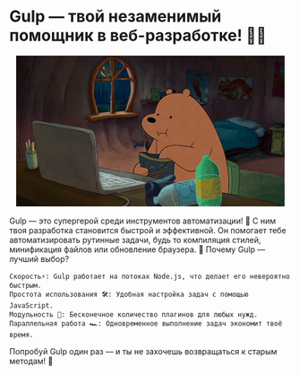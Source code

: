# Gulp — твой незаменимый помощник в веб-разработке! 🚀✨

<p align="center">
  <img src="images/bear.gif" alt="Gulp gif">
</p>

Gulp — это супергерой среди инструментов автоматизации! 💪 С ним твоя разработка становится быстрой и эффективной. Он помогает тебе автоматизировать рутинные задачи, будь то компиляция стилей, минификация файлов или обновление браузера. 🤖
Почему Gulp — лучший выбор?

    Скорость⚡️: Gulp работает на потоках Node.js, что делает его невероятно быстрым.
    Простота использования 🛠: Удобная настройка задач с помощью JavaScript.
    Модульность 🔄: Бесконечное количество плагинов для любых нужд.
    Параллельная работа 🏎: Одновременное выполнение задач экономит твоё время.

Попробуй Gulp один раз — и ты не захочешь возвращаться к старым методам! 🌟

